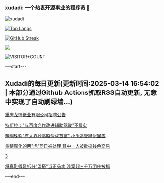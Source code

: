 ### xudadi: 一个热衷开源事业的程序员 👋

![xudadi](https://github-readme-stats-git-masterorgs-github-readme-stats-team.vercel.app/api?username=xudadi)

[![Top Langs](https://github-readme-stats.vercel.app/api/top-langs/?username=xudadi)](https://github.com/anuraghazra/github-readme-stats)

[![GitHub Streak](https://streak-stats.demolab.com?user=xudadi&locale=zh_Hans)](https://git.io/streak-stats)

![](https://raw.githubusercontent.com/xudadi/xudadi/main/assets/github-contribution-grid-snake.svg)

![VISITOR+COUNT](https://komarev.com/ghpvc/?username=xudadi&label=VISITOR+COUNT)


---start---

## Xudadi的每日更新(更新时间:2025-03-14 16:54:02 | 本部分通过Github Actions抓取RSS自动更新, 无意中实现了自动刷绿墙...)

[重庆龙璟纸业有限公司招聘公告](https://www.gongkaoleida.com/article/2321770)

[特斯拉："与百度合作改进辅助驾驶"不属实](https://m.163.com/news/article/JQK51PPM0519C6T9.html)

[董明珠称"有人靠炒高股价成首富" 小米高管疑似回应](https://m.163.com/news/article/JQK3PUHA05129QAF.html)

[贪婪腐化的两"虎"同日被处理 其中一人被批搞钱色交易](https://m.163.com/news/article/JQJRNN95051482MP.html)

[3](https://m.163.com/touch/news/sub/domestic)

[将真鞋假鞋拆分"混搭"当正品卖 涉案超三千万团伙被抓](https://m.163.com/news/article/JQHPUB1L0514R9P4.html)

---end---
